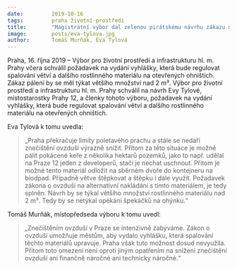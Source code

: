```yaml
---
date:         2019-10-16
tags:         praha životní-prostředí
title:        "Magistrátní výbor dal zelenou pirátskému návrhu zákazu masového pálení uschlých stromů a keřů. Táboráků se nedotkne"
image: 	      posts/eva-tylova.jpg
author:       Tomáš Murňák, Eva Tylová
---
```


Praha, 16. října 2019 – Výbor pro životní prostředí a infrastrukturu  hl. m. Prahy včera schválil požadavek na vydání vyhlášky, která bude regulovat spalování větví a dalšího rostlinného materiálu na otevřených ohništích. Zákaz pálení by se měl týkat většího množství nad 2 m³. Výbor pro životní prostředí a infrastrukturu hl. m. Prahy schválil na návrh Evy Tylové, místostarostky Prahy 12, a členky tohoto výboru, požadavek na vydání vyhlášky, která bude regulovat spalování větví a dalšího rostlinného materiálu na otevřených ohništích. 

Eva Tylová k tomu uvedla: 

> „Praha překračuje limity poletavého prachu a stále se nedaří znečištění ovzduší výrazně snížit. Přitom za této situace je možné pálit pokácené keře z několika hektarů pozemků, jako to např. udělal na Praze 12 jeden z developerů, stačí je nechat uschnout. Přitom je možné tento materiál odložit na sběrném dvoře do kontejneru na biodpad. Případně větve štěpkovat a štěpku i dále využít. Požadavek zákona o ovzduší na alternativní nakládání s tímto materiálem, je tedy splněn. Návrh by se týkal většího množství rostlinného materiálu nad 2 m³. Tedy by se netýkal opékání špekáčků na ohýnku.“

Tomáš Murňák, místopředseda výboru k tomu uvedl: 

> „Znečištěním ovzduší v Praze se intenzivně zabýváme. Zákon o ovzduší umožňuje městům, aby vydalo vyhlášku, která spalování těchto materiálů upravuje. Praha však tuto možnost dosud nevyužila. Přitom toto omezení není oproti jiným opatřením na snížení znečištění ovzduší ani finančně náročné ani technicky náročné.“
